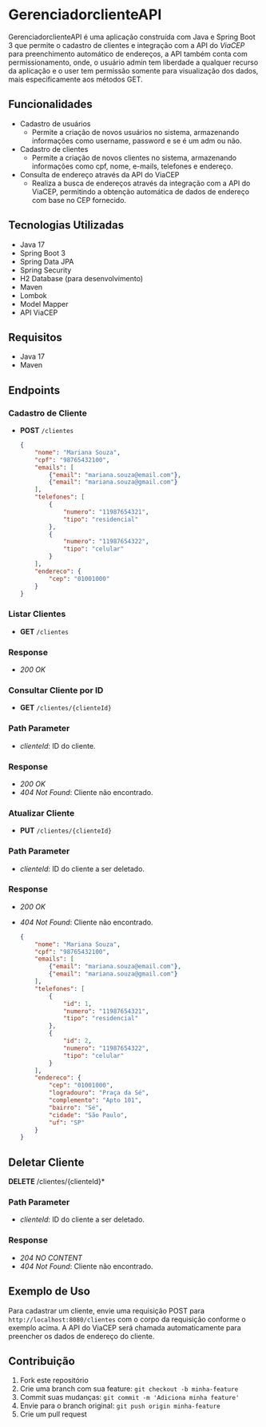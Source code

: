 # GerenciadorclienteAPI

GerenciadorclienteAPI é uma aplicação construída com Java e Spring Boot 3 que permite o cadastro de clientes e integração com a API do *ViaCEP* para preenchimento automático de endereços, a API também conta com permissionamento, onde, o usuário admin tem liberdade a qualquer recurso da aplicação e o user tem permissão somente para visualização dos dados, mais especificamente aos métodos GET.

## Funcionalidades

- Cadastro de usuários
    - Permite a criação de novos usuários no sistema, armazenando informações como username, password e se é um adm ou não.
- Cadastro de clientes
    - Permite a criação de novos clientes no sistema, armazenando informações como cpf, nome, e-mails, telefones e endereço.
- Consulta de endereço através da API do ViaCEP
    - Realiza a busca de endereços através da integração com a API do ViaCEP, permitindo a obtenção automática de dados de endereço com base no CEP fornecido.

## Tecnologias Utilizadas

- Java 17
- Spring Boot 3
- Spring Data JPA
- Spring Security
- H2 Database (para desenvolvimento)
- Maven
- Lombok
- Model Mapper
- API ViaCEP

## Requisitos

- Java 17
- Maven

## Endpoints

### Cadastro de Cliente

- **POST** `/clientes`

    ```json
    {
        "nome": "Mariana Souza",
        "cpf": "98765432100",
        "emails": [
            {"email": "mariana.souza@email.com"},
            {"email": "mariana.souza@gmail.com"}
        ],
        "telefones": [
            {
                "numero": "11987654321",
                "tipo": "residencial"
            },
            {
                "numero": "11987654322",
                "tipo": "celular"
            }
        ],
        "endereco": {
            "cep": "01001000"
        }
    }
    ```

### Listar Clientes

- **GET** `/clientes`

### Response

- *200 OK*

### Consultar Cliente por ID

- **GET** `/clientes/{clienteId}`

### Path Parameter

- *clienteId*: ID do cliente.

### Response

- *200 OK*
- *404 Not Found*: Cliente não encontrado.

### Atualizar Cliente

- **PUT** `/clientes/{clienteId}`

### Path Parameter

- *clienteId*: ID do cliente a ser deletado.

### Response

- *200 OK*
- *404 Not Found*: Cliente não encontrado.

    ```json
    {
        "nome": "Mariana Souza",
        "cpf": "98765432100",
        "emails": [
            {"email": "mariana.souza@email.com"},
            {"email": "mariana.souza@gmail.com"}
        ],
        "telefones": [
            {
                "id": 1,
                "numero": "11987654321",
                "tipo": "residencial"
            },
            {
                "id": 2,
                "numero": "11987654322",
                "tipo": "celular"
            }
        ],
        "endereco": {
            "cep": "01001000",
            "logradouro": "Praça da Sé",
            "complemento": "Apto 101",
            "bairro": "Sé",
            "cidade": "São Paulo",
            "uf": "SP"
        }
    }
    ```

## Deletar Cliente
**DELETE** /clientes/{clienteId}*

### Path Parameter

- *clienteId*: ID do cliente a ser deletado.

### Response

- *204 NO CONTENT*
- *404 Not Found*: Cliente não encontrado.

## Exemplo de Uso

Para cadastrar um cliente, envie uma requisição POST para `http://localhost:8080/clientes` com o corpo da requisição conforme o exemplo acima. A API do ViaCEP será chamada automaticamente para preencher os dados de endereço do cliente.

## Contribuição

1. Fork este repositório
2. Crie uma branch com sua feature: `git checkout -b minha-feature`
3. Commit suas mudanças: `git commit -m 'Adiciona minha feature'`
4. Envie para o branch original: `git push origin minha-feature`
5. Crie um pull request

